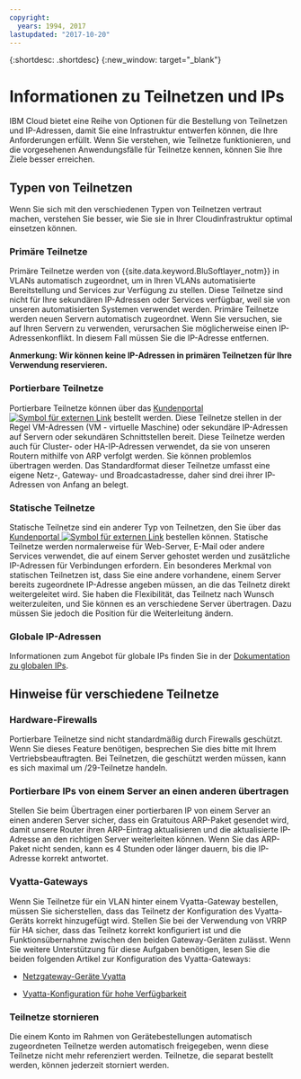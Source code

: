 ```yaml
---
copyright:
  years: 1994, 2017
lastupdated: "2017-10-20"
---
```

{:shortdesc: .shortdesc}
{:new_window: target="_blank"}

# Informationen zu Teilnetzen und IPs

IBM Cloud bietet eine Reihe von Optionen für die Bestellung von Teilnetzen und IP-Adressen, damit Sie eine Infrastruktur entwerfen können, die Ihre Anforderungen erfüllt. Wenn Sie verstehen, wie Teilnetze funktionieren, und die vorgesehenen Anwendungsfälle für Teilnetze kennen, können Sie Ihre Ziele besser erreichen.

## Typen von Teilnetzen

Wenn Sie sich mit den verschiedenen Typen von Teilnetzen vertraut machen, verstehen Sie besser, wie Sie sie in Ihrer Cloudinfrastruktur optimal einsetzen können.

### Primäre Teilnetze

Primäre Teilnetze werden von {{site.data.keyword.BluSoftlayer_notm}} in VLANs automatisch zugeordnet, um in Ihren VLANs automatisierte Bereitstellung und Services zur Verfügung zu stellen. Diese Teilnetze sind nicht für Ihre sekundären IP-Adressen oder Services verfügbar, weil sie von unseren automatisierten Systemen verwendet werden. Primäre Teilnetze werden neuen Servern automatisch zugeordnet. Wenn Sie versuchen, sie auf Ihren Servern zu verwenden, verursachen Sie möglicherweise einen IP-Adressenkonflikt. In diesem Fall müssen Sie die IP-Adresse entfernen.

**Anmerkung: Wir können keine IP-Adressen in primären Teilnetzen für Ihre Verwendung reservieren.**

### Portierbare Teilnetze

Portierbare Teilnetze können über das [Kundenportal ![Symbol für externen Link](../../icons/launch-glyph.svg "Symbol für externen Link")](https://control.softlayer.com/) bestellt werden. Diese Teilnetze stellen in der Regel VM-Adressen (VM - virtuelle Maschine) oder sekundäre IP-Adressen auf Servern oder sekundären Schnittstellen bereit. Diese Teilnetze werden auch für Cluster- oder HA-IP-Adressen verwendet, da sie von unseren Routern mithilfe von ARP verfolgt werden. Sie können problemlos übertragen werden. Das Standardformat dieser Teilnetze umfasst eine eigene Netz-, Gateway- und Broadcastadresse, daher sind drei ihrer IP-Adressen von Anfang an belegt.

### Statische Teilnetze

Statische Teilnetze sind ein anderer Typ von Teilnetzen, den Sie über das [Kundenportal ![Symbol für externen Link](../../icons/launch-glyph.svg "Symbol für externen Link")](https://control.softlayer.com/network/subnets/order) bestellen können. Statische Teilnetze werden normalerweise für Web-Server, E-Mail oder andere Services verwendet, die auf einem Server gehostet werden und zusätzliche IP-Adressen für Verbindungen erfordern. Ein besonderes Merkmal von statischen Teilnetzen ist, dass Sie eine andere vorhandene, einem Server bereits zugeordnete IP-Adresse angeben müssen, an die das Teilnetz direkt weitergeleitet wird. Sie haben die Flexibilität, das Teilnetz nach Wunsch weiterzuleiten, und Sie können es an verschiedene Server übertragen. Dazu müssen Sie jedoch die Position für die Weiterleitung ändern.

### Globale IP-Adressen

Informationen zum Angebot für globale IPs finden Sie in der [Dokumentation zu globalen IPs](about-global-ip.html).

## Hinweise für verschiedene Teilnetze

### Hardware-Firewalls

Portierbare Teilnetze sind nicht standardmäßig durch Firewalls geschützt. Wenn Sie dieses Feature benötigen, besprechen Sie dies bitte mit Ihrem Vertriebsbeauftragten. Bei Teilnetzen, die geschützt werden müssen, kann es sich maximal um /29-Teilnetze handeln.

### Portierbare IPs von einem Server an einen anderen übertragen

Stellen Sie beim Übertragen einer portierbaren IP von einem Server an einen anderen Server sicher, dass ein Gratuitous ARP-Paket gesendet wird, damit unsere Router ihren ARP-Eintrag aktualisieren und die aktualisierte IP-Adresse an den richtigen Server weiterleiten können. Wenn Sie das ARP-Paket nicht senden, kann es 4 Stunden oder länger dauern, bis die IP-Adresse korrekt antwortet.

### Vyatta-Gateways

Wenn Sie Teilnetze für ein VLAN hinter einem Vyatta-Gateway bestellen, müssen Sie sicherstellen, dass das Teilnetz der Konfiguration des Vyatta-Geräts korrekt hinzugefügt wird. Stellen Sie bei der Verwendung von VRRP für HA sicher, dass das Teilnetz korrekt konfiguriert ist und die Funktionsübernahme zwischen den beiden Gateway-Geräten zulässt. Wenn Sie weitere Unterstützung für diese Aufgaben benötigen, lesen Sie die beiden folgenden Artikel zur Konfiguration des Vyatta-Gateways:

 * [Netzgateway-Geräte Vyatta](../network-gateways/network-gateway-devices-vyatta.html)

 * [Vyatta-Konfiguration für hohe Verfügbarkeit](../vyatta/vyatta-high-availability-configuration.html)
 
 ### Teilnetze stornieren
 
Die einem Konto im Rahmen von Gerätebestellungen automatisch zugeordneten Teilnetze werden automatisch freigegeben, wenn diese Teilnetze nicht mehr referenziert werden. Teilnetze, die separat bestellt werden, können jederzeit storniert werden.
